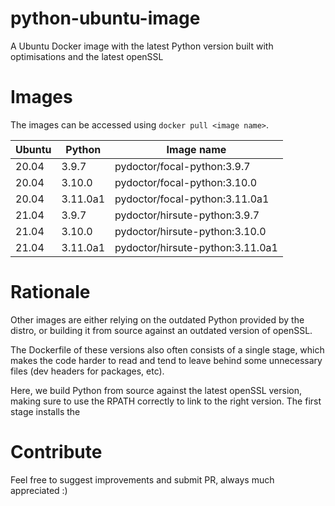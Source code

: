 # python-ubuntu-image

A Ubuntu Docker image with the latest Python version built with optimisations and the latest openSSL

# Images

The images can be accessed using `docker pull <image name>`.

| Ubuntu | Python   | Image name                       |
| ------ | -------- | -------------------------------- |
| 20.04  | 3.9.7    | pydoctor/focal-python:3.9.7      |
| 20.04  | 3.10.0   | pydoctor/focal-python:3.10.0     |
| 20.04  | 3.11.0a1 | pydoctor/focal-python:3.11.0a1   |
| 21.04  | 3.9.7    | pydoctor/hirsute-python:3.9.7    |
| 21.04  | 3.10.0   | pydoctor/hirsute-python:3.10.0   |
| 21.04  | 3.11.0a1 | pydoctor/hirsute-python:3.11.0a1 |

# Rationale

Other images are either relying on the outdated Python provided by the distro,
or building it from source against an outdated version of openSSL.

The Dockerfile of these versions also often consists of a single stage, which
makes the code harder to read and tend to leave behind some unnecessary files
(dev headers for packages, etc).

Here, we build Python from source against the latest openSSL version, making
sure to use the RPATH correctly to link to the right version. The first stage
installs the

# Contribute

Feel free to suggest improvements and submit PR, always much appreciated :)

